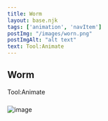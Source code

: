 ```yaml
---
title: Worm
layout: base.njk
tags: ['animation', 'navItem']
postImg: "/images/worn.png"
postImgAlt: "alt text"
text: Tool:Animate
---
```

  <main>
  <div class="detailpage">   
 <div class="description"> 
    <h2 class="dptitle">Worm</h2>  
   <p class="dpword">Tool:Animate</p>
  <h3 class="projectdetail"></h3>
   <p class="dpword">  </p>
 </div>  
   <div class="dpimages-width"> 
   <img src="/images/worm.gif"  class="dp" alt="image"></div>


  </main>